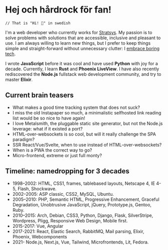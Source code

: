 # Hej och hårdrock för fan!

    // That is "Hi! 🤘" in swedish

I'm a web developer who currently works for [Stratsys](https://stratsys.se). My passion is to solve problems with solutions that are accessible, inclusive and pleasant to use. I am always willing to learn new things, but I prefer to keep things simple and straight-forward without unnecessary clutter: I [embrace boring tech](https://mcfunley.com/choose-boring-technology).

I wrote **JavaScript** before it was cool and have used **Python** with joy for a decade. Currently, I learn **Rust** and **Phoenix LiveView**. I have also recently rediscovered the **Node.js** fullstack web development community, and try to master **Elixir**.

## Current brain teasers

- What makes a good time tracking system that does not suck?
- I miss the old Instapaper so much, a minimalistic selfhosted link reading list would be so nice to have again!
- I love Metalsmith, the pluggable static site generator, but not the Node.js leverage: what if it existed a port?
- HTML-over-websockets is so cool, but will it really challenge the SPA paradigm?
- SSR React/Vue/Svelte, when to use instead of HTML-over-websockets? 
- When is a PWA the correct way to go?
- Micro-frontend, extreme or just full monty?

## Timeline: namedropping for 3 decades

- 1998–⁠2002: HTML, CSS1, frames, tablebased layouts, Netscape 4, IE 4-5, Flash, Shockwave.
- 2002–2005: ⁠ASP classic, CSS2, MySQL, Ubuntu.
- 2005–⁠2010: PHP, Semantic HTML, Progressive Enhancement, Graceful Degradation, Unobtrusive JavaScript, jQuery, Prototype.js, Gentoo, Ruby.
- 2010–2015: Arch, Debian, CSS3, Python, Django, Flask, SilverStripe, Wordpress, ⁠Pligg, Responsive Web Design, Mobile first.
- 2015-2017: Vue, Angular
- 2017-2021: React, Elastic Search, RabbitMQ, Mail parsing, Elixir, Phoenix, Webcomponents
- 2021- Node.js, Next.js, Vue, Tailwind, Microfrontends, Lit, Fedora.
